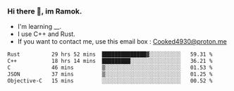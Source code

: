 ### Hi there 👋, im Ramok.

- I'm learning __.
- I use C++ and Rust.
- If you want to contact me, use this email box : Cooked4930@proton.me

<!--START_SECTION:waka-->

```txt
Rust          29 hrs 52 mins  ██████████████▓░░░░░░░░░░   59.31 %
C++           18 hrs 14 mins  █████████░░░░░░░░░░░░░░░░   36.21 %
C             46 mins         ▒░░░░░░░░░░░░░░░░░░░░░░░░   01.53 %
JSON          37 mins         ▒░░░░░░░░░░░░░░░░░░░░░░░░   01.25 %
Objective-C   15 mins         ░░░░░░░░░░░░░░░░░░░░░░░░░   00.52 %
```

<!--END_SECTION:waka-->
